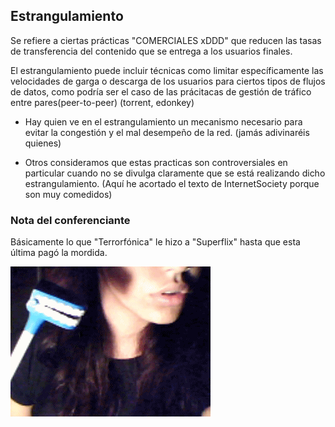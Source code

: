 ## Estrangulamiento

Se refiere a ciertas prácticas "COMERCIALES xDDD" que reducen las tasas
de transferencia del contenido que se entrega a los usuarios finales.

El estrangulamiento puede incluir técnicas como limitar específicamente
las velocidades de garga o descarga de los usuarios para ciertos tipos
de flujos de datos, como podría ser el caso de las prácitacas de gestión
de tráfico entre pares(peer-to-peer) (torrent, edonkey)

- Hay quien ve en el estrangulamiento un mecanismo necesario para evitar 
la congestión y el mal desempeño de la red. (jamás adivinaréis quienes)

- Otros consideramos que estas practicas son controversiales en particular
cuando no se divulga claramente que se está realizando dicho estrangulamiento.
(Aquí he acortado el texto de InternetSociety porque son muy comedidos)

### Nota del conferenciante

Básicamente lo que "Terrorfónica" le hizo a "Superflix" hasta que esta última
pagó la mordida.

![Un juguete de una mandibula mordiendo a una chica, representando la mordia que tuvo que pagar una empresa a otra para que no le bajaran el ancho de banda a sus clientes al ver series o peliculas](./images/mordida.gif)

